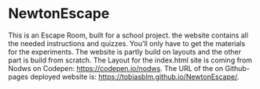 # NewtonEscape
This is an Escape Room, built for a school project. the website contains all the needed instructions and quizzes. You'll only have to get the materials for the experiments. The website is partly build on layouts and the other part is build from scratch. The Layout for the index.html site is coming from Nodws on Codepen: https://codepen.io/nodws. The URL of the on Github-pages deployed website is: https://tobiasblm.github.io/NewtonEscape/.
